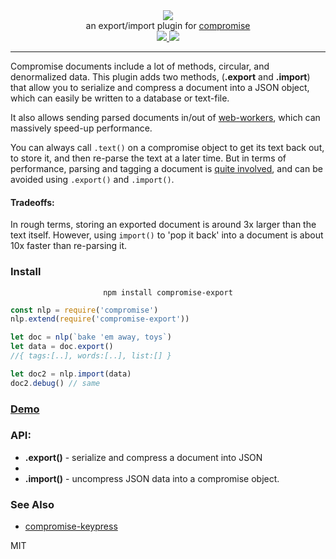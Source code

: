 <div align="center">
  <img src="https://cloud.githubusercontent.com/assets/399657/23590290/ede73772-01aa-11e7-8915-181ef21027bc.png" />

  <div>an export/import plugin for <a href="https://github.com/spencermountain/compromise/">compromise</a></div>
  
  <!-- npm version -->
  <a href="https://npmjs.org/package/compromise-export">
    <img src="https://img.shields.io/npm/v/compromise-ngrams.svg?style=flat-square" />
  </a>
  
  <!-- file size -->
  <a href="https://unpkg.com/compromise-ngrams/builds/compromise-export.min.js">
    <img src="https://badge-size.herokuapp.com/spencermountain/compromise/master/plugins/export/builds/compromise-export.min.js" />
  </a>
   <hr/>
</div>

Compromise documents include a lot of methods, circular, and denormalized data. This plugin adds two methods, (**.export** and **.import**) that allow you to serialize and compress a document into a JSON object, which can easily be written to a database or text-file.

It also allows sending parsed documents in/out of [web-workers](https://developer.mozilla.org/en-US/docs/Web/API/Web_Workers_API/Using_web_workers), which can massively speed-up performance.

You can always call `.text()` on a compromise object to get its text back out, to store it, and then re-parse the text at a later time.
But in terms of performance, parsing and tagging a document is [quite involved](https://observablehq.com/@spencermountain/compromise-tagger), and can be avoided using `.export()` and `.import()`.

#### Tradeoffs:

In rough terms, storing an exported document is around 3x larger than the text itself.
However, using `import()` to 'pop it back' into a document is about 10x faster than re-parsing it.

### Install

<div align="center">
  <code>npm install compromise-export</code>
</div>

```js
const nlp = require('compromise')
nlp.extend(require('compromise-export'))

let doc = nlp(`bake 'em away, toys`)
let data = doc.export()
//{ tags:[..], words:[..], list:[] }

let doc2 = nlp.import(data)
doc2.debug() // same
```

### [Demo](https://observablehq.com/@spencermountain/compromise-export)

### API:

- **.export()** - serialize and compress a document into JSON
-
- **.import()** - uncompress JSON data into a compromise object.

### See Also

- [compromise-keypress](../keypress)

MIT
